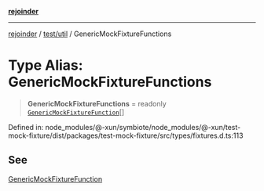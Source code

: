 [**rejoinder**](../../../README.md)

***

[rejoinder](../../../README.md) / [test/util](../README.md) / GenericMockFixtureFunctions

# Type Alias: GenericMockFixtureFunctions

> **GenericMockFixtureFunctions** = readonly [`GenericMockFixtureFunction`](GenericMockFixtureFunction.md)[]

Defined in: node\_modules/@-xun/symbiote/node\_modules/@-xun/test-mock-fixture/dist/packages/test-mock-fixture/src/types/fixtures.d.ts:113

## See

[GenericMockFixtureFunction](GenericMockFixtureFunction.md)

